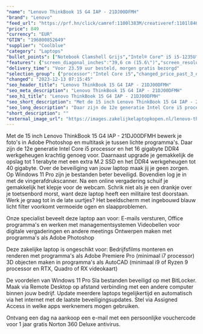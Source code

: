 ```yaml
---
"name": "Lenovo ThinkBook 15 G4 IAP - 21DJ00DFMH"
"brand": "Lenovo"
"feed_url": "https://prf.hn/click/camref:1100l383M/creativeref:1101l84031/destination:https%3A%2F%2Fwww.coolblue.nl%2Fproduct%2F923087"
"price": 849
"currency": "EUR"
"GTIN": "196800852649"
"supplier": "Coolblue"
"category": "Laptops"
"bullet_points": ["Notebook Clamshell Grijs","Intel® Core™ i5 i5-1235U","39,6 cm (15.6\") Full HD 1920 x 1080 Pixels IPS LED backlight 16:9","16 GB DDR4-SDRAM 3200 MHz","512 GB SSD","Intel Iris Xe Graphics","Wi-Fi 6 (802.11ax) Ethernet LAN 100,1000 Mbit/s Bluetooth 5.1","Lithium-Polymeer (LiPo) 45 Wh 6 uur 65 W","Windows 11 Pro 64-bit"]
"features": {"screen_diagonal_inches":"39,6 cm (15.6\")","screen_resolution":"1920 x 1080 Pixels","processor_family":"Intel® Core™ i5","memory_size":"16 GB","memory_type":"DDR4-SDRAM","total_storage_space":"512 GB","operating_system":"Windows 11 Pro","battery_capacity":"45 Wh","width":"357 mm","depth":"235 mm","height":"18,9 mm","weight":"1,7 kg"}
"delivery_time": "Voor 23.59 uur besteld, morgen gratis bezorgd"
"selection_group": {"processor":"Intel Core i5","changed_price_past_3_days":false,"product_family":"ThinkBook"}
"changed": "2023-12-13 07:15:45"
"seo_header_title": "Lenovo ThinkBook 15 G4 IAP - 21DJ00DFMH"
"seo_meta_description": "Lenovo ThinkBook 15 G4 IAP - 21DJ00DFMH"
"seo_h1_title": "Lenovo ThinkBook 15 G4 IAP - 21DJ00DFMH"
"seo_short_description": "Met de 15 inch Lenovo ThinkBook 15 G4 IAP - 21DJ00DFMH bewerk je foto's in Adobe Photoshop en multitask je tussen lichte programma's."
"seo_long_description": "Daar zijn de 12e generatie Intel Core i5 processor en het 16 gigabyte DDR4 werkgeheugen krachtig genoeg voor. Daarnaast upgrade je gemakkelijk de opslag tot 1 terabyte met een extra M. 2 SSD en het DDR4 werkgeheugen tot 40 gigabyte. Over de beveiliging van jouw laptop maak jij je geen zorgen. Op Windows 11 Pro zijn je bestanden beter beveiligd. Bovendien log je in met de vingerafdrukscanner. Na een online vergadering schuif je gemakkelijk het klepje voor de webcam. Schrik niet als je een drankje over je toetsenbord morst, want deze laptop heeft een militaire test doorstaan. Werk je graag tot in de late uurtjes? Het beeldscherm met ingebouwd blauw licht filter voorkomt vermoeide ogen en slaapproblemen. \r\n\r\nOnze specialist beveelt deze laptop aan voor:\r\nE-mails versturen, Office programma's en werken met managementsystemen\r\nVideobellen voor digitale vergaderingen en andere meetings\r\nOntwerpen maken met programma's als Adobe Photoshop\r\n\r\n\r\nDeze zakelijke laptop is ongeschikt voor:\r\nBedrijfsfilms monteren en renderen met programma's als Adobe Premiere Pro (minimaal i7 processor)\r\n3D objecten maken in programma's als AutoCAD (minimaal i9 of Ryzen 9 processor en RTX, Quadro of RX videokaart) \r\n\r\n\r\nDe voordelen van Windows 11 Pro\r\nSla bestanden beveiligd op met BitLocker. \r\nMaak via Remote Desktop op afstand verbinding met een andere computer binnen jouw bedrijf. \r\nUpdate meerdere laptops tegelijkertijd en automatisch via het internet met de laatste beveiligingsupdates. \r\nStel via Assigned Access in welke apps werknemers mogen gebruiken. \r\n\r\n \r\nOntvang een dag na aankoop een e-mail met een persoonlijke vouchercode voor 1 jaar gratis Norton 360 Deluxe antivirus."
"short_description": ""
"external_image_url": "https://images.zakelijkelaptopkopen.nl/lenovo-thinkbook-15-g4-iap-21dj00dfmh.webp"
---
```


Met de 15 inch Lenovo ThinkBook 15 G4 IAP - 21DJ00DFMH bewerk je foto's in Adobe Photoshop en multitask je tussen lichte programma's. Daar zijn de 12e generatie Intel Core i5 processor en het 16 gigabyte DDR4 werkgeheugen krachtig genoeg voor. Daarnaast upgrade je gemakkelijk de opslag tot 1 terabyte met een extra M.2 SSD en het DDR4 werkgeheugen tot 40 gigabyte. Over de beveiliging van jouw laptop maak jij je geen zorgen. Op Windows 11 Pro zijn je bestanden beter beveiligd. Bovendien log je in met de vingerafdrukscanner. Na een online vergadering schuif je gemakkelijk het klepje voor de webcam. Schrik niet als je een drankje over je toetsenbord morst, want deze laptop heeft een militaire test doorstaan. Werk je graag tot in de late uurtjes? Het beeldscherm met ingebouwd blauw licht filter voorkomt vermoeide ogen en slaapproblemen.

Onze specialist beveelt deze laptop aan voor:
E-mails versturen, Office programma's en werken met managementsystemen
Videobellen voor digitale vergaderingen en andere meetings
Ontwerpen maken met programma's als Adobe Photoshop


Deze zakelijke laptop is ongeschikt voor:
Bedrijfsfilms monteren en renderen met programma's als Adobe Premiere Pro (minimaal i7 processor)
3D objecten maken in programma's als AutoCAD (minimaal i9 of Ryzen 9 processor en RTX, Quadro of RX videokaart) 


De voordelen van Windows 11 Pro
Sla bestanden beveiligd op met BitLocker.
Maak via Remote Desktop op afstand verbinding met een andere computer binnen jouw bedrijf.
Update meerdere laptops tegelijkertijd en automatisch via het internet met de laatste beveiligingsupdates.
Stel via Assigned Access in welke apps werknemers mogen gebruiken.

 
Ontvang een dag na aankoop een e-mail met een persoonlijke vouchercode voor 1 jaar gratis Norton 360 Deluxe antivirus.